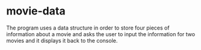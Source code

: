 # movie-data

The program uses a data structure in order to store four pieces of information about a movie and asks the user to input the information
for two movies and it displays it back to the console.

